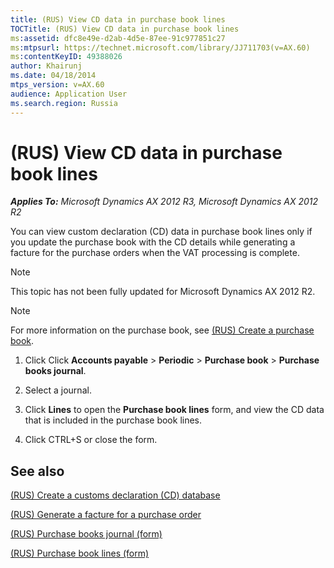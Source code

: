 ```yaml
---
title: (RUS) View CD data in purchase book lines
TOCTitle: (RUS) View CD data in purchase book lines
ms:assetid: dfc8e49e-d2ab-4d5e-87ee-91c977851c27
ms:mtpsurl: https://technet.microsoft.com/library/JJ711703(v=AX.60)
ms:contentKeyID: 49388026
author: Khairunj
ms.date: 04/18/2014
mtps_version: v=AX.60
audience: Application User
ms.search.region: Russia
---
```


# (RUS) View CD data in purchase book lines 


_**Applies To:** Microsoft Dynamics AX 2012 R3, Microsoft Dynamics AX 2012 R2_

You can view custom declaration (CD) data in purchase book lines only if you update the purchase book with the CD details while generating a facture for the purchase orders when the VAT processing is complete.


> [!NOTE]
> <P>This topic has not been fully updated for Microsoft Dynamics AX 2012 R2.</P>




> [!NOTE]
> <P>For more information on the purchase book, see <A href="rus-create-a-purchase-book.md">(RUS) Create a purchase book</A>.</P>



1.  Click Click **Accounts payable** \> **Periodic** \> **Purchase book** \> **Purchase books journal**.

2.  Select a journal.

3.  Click **Lines** to open the **Purchase book lines** form, and view the CD data that is included in the purchase book lines.

4.  Click CTRL+S or close the form.

## See also

[(RUS) Create a customs declaration (CD) database](rus-create-a-customs-declaration-cd-database.md)

[(RUS) Generate a facture for a purchase order](rus-generate-a-facture-for-a-purchase-order.md)

[(RUS) Purchase books journal (form)](https://technet.microsoft.com/library/jj853172\(v=ax.60\))

[(RUS) Purchase book lines (form)](https://technet.microsoft.com/library/jj923607\(v=ax.60\))

  


